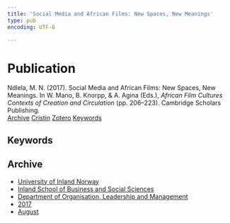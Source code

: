 ```yaml
---
title: 'Social Media and African Films: New Spaces, New Meanings'
type: pub
encoding: UTF-8

---
```

<h1>Publication</h1>
<article id="csl-bib-container-BDDPIH23" class="csl-bib-container">
  <div class="csl-bib-body"> <div class="csl-entry">Ndlela, M. N. (2017). Social Media and African Films: New Spaces, New Meanings. In W. Mano, B. Knorpp, &#38; A. Agina (Eds.), <i>African Film Cultures Contexts of Creation and Circulation</i> (pp. 206–223). Cambridge Scholars Publishing.</div> </div>
  <div class="csl-bib-buttons">
    <a href="#taxonomy-article-BDDPIH23" alt="archive" class="csl-bib-button">Archive</a>
    <a href="https://app.cristin.no/results/show.jsf?id=1490014" alt="Cristin" class="csl-bib-button">Cristin</a>
    <a href="http://zotero.org/groups/5881554/items/BDDPIH23" alt="Zotero" class="csl-bib-button">Zotero</a>
    <a href="#keywords-article-BDDPIH23" alt="keywords" class="csl-bib-button">Keywords</a>
  </div>
  <div id="csl-bib-meta-container-BDDPIH23"></div>
</article>
<div id="csl-bib-meta-BDDPIH23" class="csl-bib-meta">
  <article id="keywords-article-BDDPIH23" class="keywords-article">
    <h1>Keywords</h1>
    
  </article>
  <article id="taxonomy-article-BDDPIH23" class="taxonomy-article">
    <h1>Archive</h1>
    <ul>
      <li><a href="{{< params subfolder >}}en/archive/?key=3DCRN523">University of Inland Norway</a></li>
      <li><a href="{{< params subfolder >}}en/archive/?key=DU8Q9LN9">Inland School of Business and Social Sciences</a></li>
      <li><a href="{{< params subfolder >}}en/archive/?key=4LUWR3ZM">Department of Organisation, Leadership and Management</a></li>
      <li><a href="{{< params subfolder >}}en/archive/?key=KF5I8TQ8">2017</a></li>
      <li><a href="{{< params subfolder >}}en/archive/?key=86D7C84U">August</a></li>
    </ul>
  </article>
</div>
